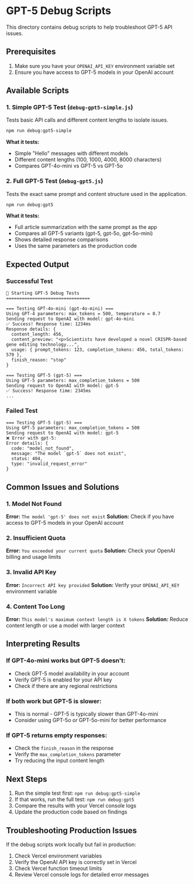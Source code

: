 # GPT-5 Debug Scripts

This directory contains debug scripts to help troubleshoot GPT-5 API issues.

## Prerequisites

1. Make sure you have your `OPENAI_API_KEY` environment variable set
2. Ensure you have access to GPT-5 models in your OpenAI account

## Available Scripts

### 1. Simple GPT-5 Test (`debug-gpt5-simple.js`)

Tests basic API calls and different content lengths to isolate issues.

```bash
npm run debug:gpt5-simple
```

**What it tests:**
- Simple "Hello" messages with different models
- Different content lengths (100, 1000, 4000, 8000 characters)
- Compares GPT-4o-mini vs GPT-5 vs GPT-5o

### 2. Full GPT-5 Test (`debug-gpt5.js`)

Tests the exact same prompt and content structure used in the application.

```bash
npm run debug:gpt5
```

**What it tests:**
- Full article summarization with the same prompt as the app
- Compares all GPT-5 variants (gpt-5, gpt-5o, gpt-5o-mini)
- Shows detailed response comparisons
- Uses the same parameters as the production code

## Expected Output

### Successful Test
```
🚀 Starting GPT-5 Debug Tests
================================

=== Testing GPT-4o-mini (gpt-4o-mini) ===
Using GPT-4 parameters: max_tokens = 500, temperature = 0.7
Sending request to OpenAI with model: gpt-4o-mini
✅ Success! Response time: 1234ms
Response details: {
  content_length: 456,
  content_preview: "<p>Scientists have developed a novel CRISPR-based gene editing technology...",
  usage: { prompt_tokens: 123, completion_tokens: 456, total_tokens: 579 },
  finish_reason: "stop"
}

=== Testing GPT-5 (gpt-5) ===
Using GPT-5 parameters: max_completion_tokens = 500
Sending request to OpenAI with model: gpt-5
✅ Success! Response time: 2345ms
...
```

### Failed Test
```
=== Testing GPT-5 (gpt-5) ===
Using GPT-5 parameters: max_completion_tokens = 500
Sending request to OpenAI with model: gpt-5
❌ Error with gpt-5:
Error details: {
  code: "model_not_found",
  message: "The model `gpt-5` does not exist",
  status: 404,
  type: "invalid_request_error"
}
```

## Common Issues and Solutions

### 1. Model Not Found
**Error:** `The model 'gpt-5' does not exist`
**Solution:** Check if you have access to GPT-5 models in your OpenAI account

### 2. Insufficient Quota
**Error:** `You exceeded your current quota`
**Solution:** Check your OpenAI billing and usage limits

### 3. Invalid API Key
**Error:** `Incorrect API key provided`
**Solution:** Verify your `OPENAI_API_KEY` environment variable

### 4. Content Too Long
**Error:** `This model's maximum context length is X tokens`
**Solution:** Reduce content length or use a model with larger context

## Interpreting Results

### If GPT-4o-mini works but GPT-5 doesn't:
- Check GPT-5 model availability in your account
- Verify GPT-5 is enabled for your API key
- Check if there are any regional restrictions

### If both work but GPT-5 is slower:
- This is normal - GPT-5 is typically slower than GPT-4o-mini
- Consider using GPT-5o or GPT-5o-mini for better performance

### If GPT-5 returns empty responses:
- Check the `finish_reason` in the response
- Verify the `max_completion_tokens` parameter
- Try reducing the input content length

## Next Steps

1. Run the simple test first: `npm run debug:gpt5-simple`
2. If that works, run the full test: `npm run debug:gpt5`
3. Compare the results with your Vercel console logs
4. Update the production code based on findings

## Troubleshooting Production Issues

If the debug scripts work locally but fail in production:

1. Check Vercel environment variables
2. Verify the OpenAI API key is correctly set in Vercel
3. Check Vercel function timeout limits
4. Review Vercel console logs for detailed error messages
